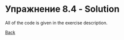 # Упражнение 8.4 - Solution

All of the code is given in the exercise description.



[Back](ex8_4.md)
